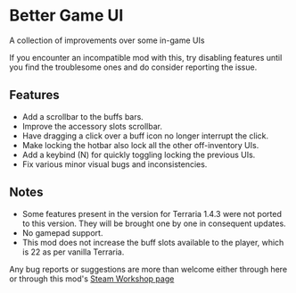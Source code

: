 # Better Game UI
A collection of improvements over some in-game UIs

If you encounter an incompatible mod with this, try disabling features until you find the troublesome ones and do consider reporting the issue.

## Features
- Add a scrollbar to the buffs bars.
- Improve the accessory slots scrollbar.
- Have dragging a click over a buff icon no longer interrupt the click.
- Make locking the hotbar also lock all the other off-inventory UIs.
- Add a keybind (N) for quickly toggling locking the previous UIs.
- Fix various minor visual bugs and inconsistencies.

## Notes
- Some features present in the version for Terraria 1.4.3 were not ported to this version. They will be brought one by one in consequent updates.
- No gamepad support.
- This mod does not increase the buff slots available to the player, which is 22 as per vanilla Terraria.

Any bug reports or suggestions are more than welcome either through here or through this mod's [Steam Workshop page](https://steamcommunity.com/sharedfiles/filedetails/?id=2903065706)

